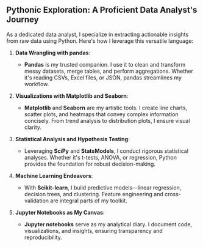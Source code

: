## **Pythonic Exploration: A Proficient Data Analyst's Journey**

As a dedicated data analyst, I specialize in extracting actionable insights from raw data using Python. Here's how I leverage this versatile language:

1. **Data Wrangling with pandas**:
   - **Pandas** is my trusted companion. I use it to clean and transform messy datasets, merge tables, and perform aggregations. Whether it's reading CSVs, Excel files, or JSON, pandas streamlines my workflow.

2. **Visualizations with Matplotlib and Seaborn**:
   - **Matplotlib** and **Seaborn** are my artistic tools. I create line charts, scatter plots, and heatmaps that convey complex information concisely. From trend analysis to distribution plots, I ensure visual clarity.

3. **Statistical Analysis and Hypothesis Testing**:
   - Leveraging **SciPy** and **StatsModels**, I conduct rigorous statistical analyses. Whether it's t-tests, ANOVA, or regression, Python provides the foundation for robust decision-making.

4. **Machine Learning Endeavors**:
   - With **Scikit-learn**, I build predictive models—linear regression, decision trees, and clustering. Feature engineering and cross-validation are integral parts of my toolkit.

5. **Jupyter Notebooks as My Canvas**:
   - **Jupyter notebooks** serve as my analytical diary. I document code, visualizations, and insights, ensuring transparency and reproducibility.
